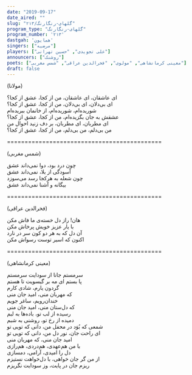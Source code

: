 ```yaml
---
date: "2019-09-17"
date_aired: ""
slug: "گلهای-رنگارنگ/۲۱۳"
program_type: "گلهای-رنگارنگ"
program_number: '۲۱۳'
dastgah: 'همایون'
singers: ["مرضیه"]
players: ["علی تجویدی", "حسین تهرانی"]
announcers: ["روشنک"]
poets: ["معینی کرمانشاهی", "مولوی", "فخرالدین عراقی", "شمس مغربی"]
draft: false
---
```


(مولانا)  

ای عاشقان، ای عاشقان، من از کجا، عشق از کجا؟  
ای بی‌دلان، ای بی‌دلان، من از کجا، عشق از کجا؟  
شوریده‌ام، شوریده‌ام، از خانمان ببریده‌ام  
عشقش به جان بگزیده‌ام، من از کجا، عشق از کجا؟  
ای مطربان، ای مطربان، بر دف زنید احوال من  
من بی‌دلم، من بی‌دلم، من از کجا، عشق از کجا؟  

============================================  

(شمس مغربی)  

چون درد بود، دوا نمی‌داند عشق  
آسودگی از بلا، نمی‌داند عشق  
چون شعله به هرکجا رسد می‌سوزد  
بیگانه و آشنا نمی‌داند عشق  

============================================  

(فخرالدین عراقی)  

هان! راز دل خسته‌ی ما فاش مکن  
با يار عزيز خويش پرخاش مکن  
آن دل که به هر دو کون سر در نارد  
اکنون که اسير توست رسواش مکن  

============================================  

(معینی کرمانشاهی)  

سرمستم جانا از سودایت سرمستم  
پا بستم ای مه بر گیسویت تا هستم  
گردون یارم، شادی کارم  
که مهربان منی، امید جان منی  
خندان‌رویم، ساغر جویم  
که دل‌ستان منی، امید جان منی  
رسیده از لب تو، باده‌ها به لبم  
دمیده از رخ تو، روشنی به شبم  
شمعی که بُوَد در محفل من، دانی که تویی تو  
ای راحت جان، نور دل من، دانی که تویی تو  
امید جان منی، که مهربان منی  
با من هم‌عهدی، هم‌دردی، هم‌رازی  
دل را امیدی، آرامی، دمسازی  
از من گر جان خواهی، با دل‌خواهت نستیزم  
ریزم جان در پایت، وز سودایت نگریزم  
